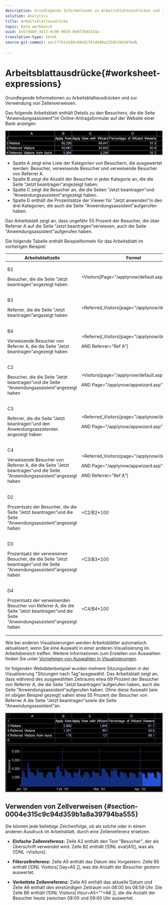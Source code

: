 ```yaml
---
description: Grundlegende Informationen zu Arbeitsblattausdrücken und zur Verwendung von Zellenverweisen.
solution: Analytics
title: Arbeitsblattausdrücke
topic: Data workbench
uuid: be57d6bd-3e13-4c90-9034-8e0f2b8315aa
translation-type: tm+mt
source-git-commit: aec1f7b14198cdde91f61d490a235022943bfedb

---
```



# Arbeitsblattausdrücke{#worksheet-expressions}

Grundlegende Informationen zu Arbeitsblattausdrücken und zur Verwendung von Zellenverweisen.

Das folgende Arbeitsblatt enthält Details zu den Besuchern, die die Seite &quot;Anwendungsassistent&quot;im Online-Antragsformular auf der Website einer Bank anzeigen.

![](assets/client-wkst.png)

* Spalte A zeigt eine Liste der Kategorien von Besuchern, die ausgewertet werden: Besucher, verweisende Besucher und verweisende Besucher von Referrer A.
* Spalte B zeigt die Anzahl der Besucher in jeder Kategorie an, die die Seite &quot;Jetzt beantragen&quot;angezeigt haben.
* Spalte C zeigt die Besucher an, die die Seiten &quot;Jetzt beantragen&quot;und &quot;Anwendungsassistent&quot;angezeigt haben.
* Spalte D enthält die Prozentsätze der Viewer für &quot;Jetzt anwenden&quot;in den drei Kategorien, die auch die Seite &quot;Anwendungsassistent&quot;aufgerufen haben.

Das Arbeitsblatt zeigt an, dass ungefähr 55 Prozent der Besucher, die über Referrer A auf die Seite &quot;Jetzt beantragen&quot;verwiesen, auch die Seite &quot;Anwendungsassistent&quot;aufgerufen haben.

Die folgende Tabelle enthält Beispielformeln für das Arbeitsblatt im vorherigen Beispiel:

<table id="table_0F5EFDB58040465AB599E6BE93324822"> 
 <thead> 
  <tr> 
   <th colname="col1" class="entry"> Arbeitsblattzelle </th> 
   <th colname="col2" class="entry"> Formel </th> 
  </tr> 
 </thead>
 <tbody> 
  <tr> 
   <td colname="col1"> <p>B2 </p> <p>Besucher, die die Seite "Jetzt beantragen"angezeigt haben </p> </td> 
   <td colname="col2"> <p><span class="filepath"> =Visitors[Page="/applynow/default.asp"]</span> </p> </td> 
  </tr> 
  <tr> 
   <td colname="col1"> <p>B3 </p> <p>Referrer, die die Seite "Jetzt beantragen"angezeigt haben </p> </td> 
   <td colname="col2"> <p><span class="filepath"> =Referred_Visitors[page="/applynow/default.asp"]</span> </p> </td> 
  </tr> 
  <tr> 
   <td colname="col1"> <p>B4 </p> <p>Verweisende Besucher von Referrer A, die die Seite "Jetzt beantragen"angezeigt haben </p> </td> 
   <td colname="col2"> <p> <span class="filepath"> =Referred_Visitors[page="/applynow/default.asp" </span> </p> <p> AND <span class="filepath"> Referrer="Ref A"]</span> </p> </td> 
  </tr> 
  <tr> 
   <td colname="col1"> <p>C2 </p> <p>Besucher, die die Seite "Jetzt beantragen"und die Seite "Anwendungsassistent"angezeigt haben </p> </td> 
   <td colname="col2"> <p> <span class="filepath"> =Visitors[page="/applynow/default.asp" </span> </p> <p> AND <span class="filepath"> Page="/applynow/appwizard.asp"]</span> </p> </td> 
  </tr> 
  <tr> 
   <td colname="col1"> <p>C3 </p> <p>Referrer, die die Seite "Jetzt beantragen"und den Anwendungsassistenten angezeigt haben </p> </td> 
   <td colname="col2"> <p> <span class="filepath"> =Referred_Visitors[page="/applynow/default.asp" </span> </p> <p> AND <span class="filepath"> Page="/applynow/appwizard.asp"]</span> </p> </td> 
  </tr> 
  <tr> 
   <td colname="col1"> <p>C4 </p> <p>Verweisende Besucher von Referrer A, die die Seite "Jetzt beantragen"und die Seite "Anwendungsassistent"angezeigt haben </p> </td> 
   <td colname="col2"> <p> <span class="filepath"> =Referred_Visitors[page="/applynow/default.asp"</span> </p> <p> AND <span class="filepath"> Page="/applynow/appwizard.asp"</span> </p> <p> AND <span class="filepath"> Referrer="Ref A"]</span> </p> </td> 
  </tr> 
  <tr> 
   <td colname="col1"> <p>D2 </p> <p>Prozentsatz der Besucher, die die Seite "Jetzt beantragen"und die Seite "Anwendungsassistent"angezeigt haben </p> </td> 
   <td colname="col2"> <p><span class="filepath"> =C2/B2*100</span> </p> </td> 
  </tr> 
  <tr> 
   <td colname="col1"> <p>D3 </p> <p>Prozentsatz der verwiesenen Besucher, die die Seite "Jetzt beantragen"und die Seite "Anwendungsassistent"angezeigt haben </p> </td> 
   <td colname="col2"> <p><span class="filepath"> =C3/B3*100</span> </p> </td> 
  </tr> 
  <tr> 
   <td colname="col1"> <p>D4 </p> <p>Prozentsatz der verweisenden Besucher von Referrer A, die die Seite "Jetzt beantragen"und die Seite "Anwendungsassistent"angezeigt haben </p> </td> 
   <td colname="col2"> <p><span class="filepath"> =C4/B4*100</span> </p> </td> 
  </tr> 
 </tbody> 
</table>

Wie bei anderen Visualisierungen werden Arbeitsblätter automatisch aktualisiert, wenn Sie eine Auswahl in einer anderen Visualisierung im Arbeitsbereich treffen. Weitere Informationen zum Erstellen von Auswahlen finden Sie unter [Vornehmen von Auswahlen in Visualisierungen](../../../../home/c-get-started/c-vis/c-sel-vis/c-sel-vis.md#concept-012870ec22c7476e9afbf3b8b2515746).

Im folgenden Webdatenbeispiel wurden mehrere Sitzungsdaten in der Visualisierung &quot;Sitzungen nach Tag&quot;ausgewählt. Das Arbeitsblatt zeigt an, dass während des ausgewählten Zeitraums etwa 69 Prozent der Besucher von Referrer A, die die Seite &quot;Jetzt beantragen&quot;aufgerufen haben, auch die Seite &quot;Anwendungsassistent&quot;aufgerufen haben. Ohne diese Auswahl (wie im obigen Beispiel gezeigt) sahen etwa 55 Prozent der Besucher von Referrer A die Seite &quot;Jetzt beantragen&quot;sowie die Seite &quot;Anwendungsassistent&quot;an.

![](assets/client-exp.png)

## Verwenden von Zellverweisen {#section-0004e315c9c94d359b1a8a39794ba555}

Sie können jede beliebige Zeichenfolge, ob als solche oder in einem anderen Ausdruck im Arbeitsblatt, durch eine Zellenreferenz ersetzen.

* **Einfache Zellenreferenz:** Zelle A2 enthält den Text &quot;Besucher&quot;, der als Überschrift verwendet wird. Zelle B2 enthält [!DNL eval(A1)], was als [!DNL =Visitors].

* **Filterzellreferenz:** Zelle A5 enthält das Datum des Vorgestern. Zelle B5 enthält [!DNL Visitors[ Day=A5 ]], was die Anzahl der Besucher gestern auswertet.

* **Verkettete Zellenreferenz:** Zelle A5 enthält das aktuelle Datum und Zelle A6 enthält den einstündigen Zeitraum von 08:00 bis 08:59 Uhr. Die Zelle B6 enthält [!DNL Visitors[ Hour=A5+&quot;&quot;+A6 ]], die die Anzahl der Besucher heute zwischen 08:00 und 09:00 Uhr auswertet.

